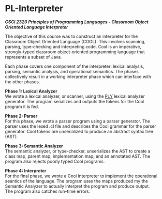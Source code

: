 # PL-Interpreter
_**CSCI 2320 Principles of Programming Languages - Classroom Object Oriented Language Interpreter**_

The objective of this course was to construct an interpreter for the Classroom Object Oriented Language (COOL). This involves scanning, parsing, type-checking and interpreting code. Cool is an imperative, strongly-typed classroom object-oriented programming language that represents a subset of Java.

Each phase covers one component of the interpreter: lexical analysis, parsing, semantic analysis, and operational semantics. The phases collectively result in a working interpreter phase which can interface with the other phases.  

**Phase 1: Lexical Analyzer**  
We wrote a lexical analyzer, or scanner, using the [PLY](http://www.dabeaz.com/ply/) lexical analyzer generator. The program serializes and outputs the tokens for the Cool program it is fed. 

**Phase 2: Parser**  
For this phase, we wrote a parser program using a parser generator. The parser uses the lexed .cl file and describes the Cool grammar for the parser generator. Cool tokens are unserialized to produce an abstract syntax tree (AST).

**Phase 3: Semantic Analyzer**  
The semantic analyzer, or type-checker, unserializes the AST to create a class map, parent map, implementation map, and an annotated AST. The program also rejects poorly typed Cool programs.

**Phase 4: Interpreter**  
For the final phase, we wrote a Cool interpreter to implement the operational seantics of the language. The program uses the maps produced my the Semantic Analyzer to actually interpret the program and produce output. The program also catches run-time errors.
